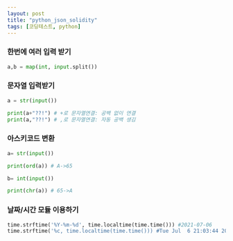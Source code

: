 ```yaml
---
layout: post
title: "python_json_solidity"
tags: [코딩테스트, python]
---
```



### 한번에 여러 입력 받기

````python
a,b = map(int, input.split())
````

### 문자열 입력받기

````python
a = str(input())

print(a+"??!") # +로 문자열연결: 공백 없이 연결
print(a,"??!") # ,로 문자열연결: 자동 공백 생김
````

### 아스키코드 변환

````python
a= str(input())

print(ord(a)) # A->65

b= int(input())

print(chr(a)) # 65->A
````

### 날짜/시간 모듈 이용하기

````python
time.strftime('%Y-%m-%d', time.localtime(time.time())) #2021-07-06
time.strftime('%c, time.localtime(time.time())) #Tue Jul  6 21:03:44 2021
````
